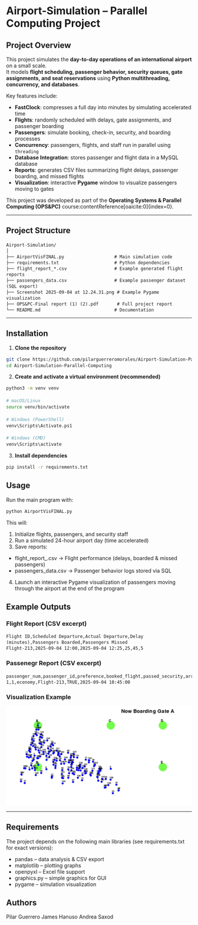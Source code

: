 # Airport-Simulation – Parallel Computing Project

## Project Overview
This project simulates the **day-to-day operations of an international airport** on a small scale.  
It models **flight scheduling, passenger behavior, security queues, gate assignments, and seat reservations** using **Python multithreading, concurrency, and databases**.  

Key features include:
- **FastClock**: compresses a full day into minutes by simulating accelerated time  
- **Flights**: randomly scheduled with delays, gate assignments, and passenger boarding  
- **Passengers**: simulate booking, check-in, security, and boarding processes  
- **Concurrency**: passengers, flights, and staff run in parallel using `threading`  
- **Database Integration**: stores passenger and flight data in a MySQL database  
- **Reports**: generates CSV files summarizing flight delays, passenger boarding, and missed flights  
- **Visualization**: interactive **Pygame** window to visualize passengers moving to gates  

This project was developed as part of the **Operating Systems & Parallel Computing (OPS&PC)** course:contentReference[oaicite:0]{index=0}.

---

## Project Structure
```text
Airport-Simulation/
│
├── AirportVisFINAL.py                   # Main simulation code
├── requirements.txt                     # Python dependencies
├── flight_report_*.csv                  # Example generated flight reports
├── passengers_data.csv                  # Example passenger dataset (SQL export)
├── Screenshot 2025-09-04 at 12.24.31.png # Example Pygame visualization
├── OPS&PC-Final report (1) (2).pdf       # Full project report
└── README.md                            # Documentation
```
---

## Installation

1. **Clone the repository**
```bash
git clone https://github.com/pilarguerreromorales/Airport-Simulation-Parallel-Computing.git
cd Airport-Simulation-Parallel-Computing
```
2. **Create and activate a virtual environment (recommended)**
```bash
python3 -m venv venv

# macOS/Linux
source venv/bin/activate

# Windows (PowerShell)
venv\Scripts\Activate.ps1

# Windows (CMD)
venv\Scripts\activate
```

3. **Install dependencies**
```bash
pip install -r requirements.txt
```

## Usage

Run the main program with:
```bash
python AirportVisFINAL.py
```

This will:
1. Initialize flights, passengers, and security staff
2. Run a simulated 24-hour airport day (time accelerated)
3. Save reports:
  - flight_report_<timestamp>.csv → Flight performance (delays, boarded & missed passengers)
  - passengers_data.csv → Passenger behavior logs stored via SQL
4. Launch an interactive Pygame visualization of passengers moving through the airport at the end of the program

## Example Outputs

### Flight Report (CSV excerpt)
```csv
Flight ID,Scheduled Departure,Actual Departure,Delay (minutes),Passengers Boarded,Passengers Missed
Flight-213,2025-09-04 12:00,2025-09-04 12:25,25,45,5
```

### Passenegr Report (CSV excerpt)
```csv
passenger_num,passenger_id,preference,booked_flight,passed_security,arrival_time
1,1,economy,Flight-213,TRUE,2025-09-04 10:45:00
```

### Visualization Example
![Pygame Simulation](Visualisation)

---

## Requirements

The project depends on the following main libraries (see requirements.txt for exact versions):
- pandas – data analysis & CSV export
- matplotlib – plotting graphs
- openpyxl – Excel file support
- graphics.py – simple graphics for GUI
- pygame – simulation visualization

## Authors
Pilar Guerrero
James Hanuso
Andrea Saxod
  
